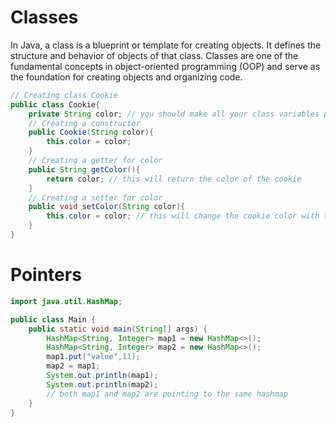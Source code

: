 # Classes

In Java, a class is a blueprint or template for creating objects. It defines the structure and behavior of objects of that
class. Classes are one of the fundamental concepts in object-oriented programming (OOP) and serve as the foundation for 
creating objects and organizing code.

````java
// Creating class Cookie
public class Cookie{
    private String color; // you should make all your class variables private
    // Creating a constructor
    public Cookie(String color){
        this.color = color;
    }
    // Creating a getter for color
    public String getColor(){
        return color; // this will return the color of the cookie
    }
    // Creating a setter for color
    public void setColor(String color){
        this.color = color; // this will change the cookie color with the given color
    }
}
````

# Pointers

````java
import java.util.HashMap;

public class Main {
    public static void main(String[] args) {
        HashMap<String, Integer> map1 = new HashMap<>();
        HashMap<String, Integer> map2 = new HashMap<>();
        map1.put("value",11);
        map2 = map1;
        System.out.println(map1);
        System.out.println(map2);
        // both map1 and map2 are pointing to the same hashmap
    }
}
````
